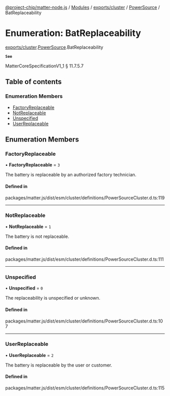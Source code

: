 [@project-chip/matter-node.js](../README.md) / [Modules](../modules.md) / [exports/cluster](../modules/exports_cluster.md) / [PowerSource](../modules/exports_cluster.PowerSource.md) / BatReplaceability

# Enumeration: BatReplaceability

[exports/cluster](../modules/exports_cluster.md).[PowerSource](../modules/exports_cluster.PowerSource.md).BatReplaceability

**`See`**

MatterCoreSpecificationV1_1 § 11.7.5.7

## Table of contents

### Enumeration Members

- [FactoryReplaceable](exports_cluster.PowerSource.BatReplaceability.md#factoryreplaceable)
- [NotReplaceable](exports_cluster.PowerSource.BatReplaceability.md#notreplaceable)
- [Unspecified](exports_cluster.PowerSource.BatReplaceability.md#unspecified)
- [UserReplaceable](exports_cluster.PowerSource.BatReplaceability.md#userreplaceable)

## Enumeration Members

### FactoryReplaceable

• **FactoryReplaceable** = ``3``

The battery is replaceable by an authorized factory technician.

#### Defined in

packages/matter.js/dist/esm/cluster/definitions/PowerSourceCluster.d.ts:119

___

### NotReplaceable

• **NotReplaceable** = ``1``

The battery is not replaceable.

#### Defined in

packages/matter.js/dist/esm/cluster/definitions/PowerSourceCluster.d.ts:111

___

### Unspecified

• **Unspecified** = ``0``

The replaceability is unspecified or unknown.

#### Defined in

packages/matter.js/dist/esm/cluster/definitions/PowerSourceCluster.d.ts:107

___

### UserReplaceable

• **UserReplaceable** = ``2``

The battery is replaceable by the user or customer.

#### Defined in

packages/matter.js/dist/esm/cluster/definitions/PowerSourceCluster.d.ts:115
